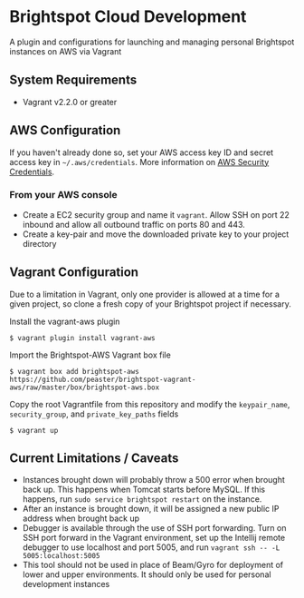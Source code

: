 # Brightspot Cloud Development
A plugin and configurations for launching and managing personal Brightspot instances on AWS via Vagrant

## System Requirements
- Vagrant v2.2.0 or greater


## AWS Configuration

If you haven't already done so, set your AWS access key ID and secret access key in `~/.aws/credentials`. More information on [AWS Security Credentials](https://docs.aws.amazon.com/general/latest/gr/aws-security-credentials.html).

### From your AWS console
- Create a EC2 security group and name it `vagrant`. Allow SSH on port 22 inbound and allow all outbound traffic on ports 80 and 443.
- Create a key-pair and move the downloaded private key to your project directory


## Vagrant Configuration

Due to a limitation in Vagrant, only one provider is allowed at a time for a given project, so clone a fresh copy of your Brightspot project if necessary.



Install the vagrant-aws plugin
```
$ vagrant plugin install vagrant-aws
```

Import the Brightspot-AWS Vagrant box file
```
$ vagrant box add brightspot-aws https://github.com/peaster/brightspot-vagrant-aws/raw/master/box/brightspot-aws.box
```


Copy the root Vagrantfile from this repository and modify the `keypair_name`, `security_group`, and `private_key_paths` fields


```
$ vagrant up
```

## Current Limitations / Caveats
- Instances brought down will probably throw a 500 error when brought back up. This happens when Tomcat starts before MySQL. If this happens, run `sudo service brightspot restart` on the instance.
- After an instance is brought down, it will be assigned a new public IP address when brought back up
- Debugger is available through the use of SSH port forwarding. Turn on SSH port forward in the Vagrant environment, set up the Intellij remote debugger to use localhost and port 5005, and run `vagrant ssh -- -L 5005:localhost:5005`
- This tool should not be used in place of Beam/Gyro for deployment of lower and upper environments. It should only be used for personal development instances

